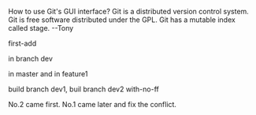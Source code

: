 How to use Git's GUI interface?
Git is a distributed version control system.
Git is free software distributed under the GPL.
Git has a mutable index called stage.
--Tony

first-add

in branch dev

in master and in feature1

build branch dev1, buil branch dev2 with-no-ff

No.2 came first. No.1 came later and fix the conflict.
